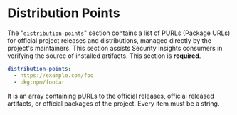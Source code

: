 # Distribution Points

The "`distribution-points`" section contains a list of PURLs (Package URLs) for official project releases and distributions, managed directly by the project's maintainers. This section assists Security Insights consumers in verifying the source of installed artifacts. This section is **required**.


```yaml
distribution-points:
  - https://example.com/foo
  - pkg:npm/foobar
```

It is an array containing pURLs to the official releases, official released artifacts, or official packages of the project. Every item must be a string.
